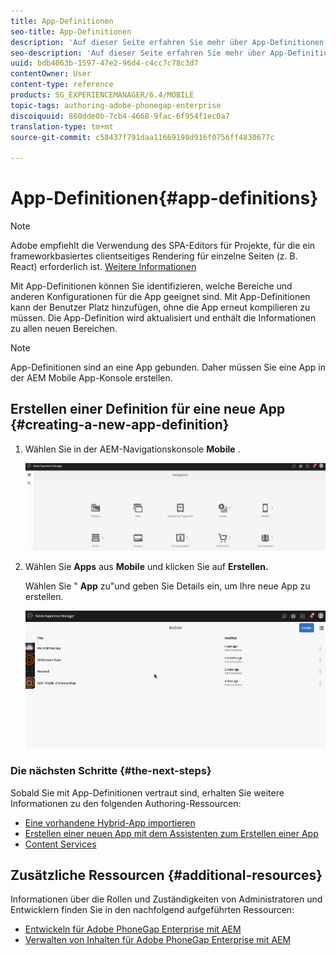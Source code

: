 ```yaml
---
title: App-Definitionen
seo-title: App-Definitionen
description: 'Auf dieser Seite erfahren Sie mehr über App-Definitionen, mit denen Sie erkennen können, welche Bereiche und anderen Konfigurationen für die App geeignet sind. Mit App-Definitionen kann der Benutzer Platz hinzufügen, ohne die App erneut kompilieren zu müssen. '
seo-description: 'Auf dieser Seite erfahren Sie mehr über App-Definitionen, mit denen Sie erkennen können, welche Bereiche und anderen Konfigurationen für die App geeignet sind. Mit App-Definitionen kann der Benutzer Platz hinzufügen, ohne die App erneut kompilieren zu müssen. '
uuid: bdb4063b-1597-47e2-96d4-c4cc7c78c3d7
contentOwner: User
content-type: reference
products: SG_EXPERIENCEMANAGER/6.4/MOBILE
topic-tags: authoring-adobe-phonegap-enterprise
discoiquuid: 860dde0b-7cb4-4668-9fac-6f954f1ec0a7
translation-type: tm+mt
source-git-commit: c58437f791daa11669198d916f0756ff4830677c

---
```



# App-Definitionen{#app-definitions}

>[!NOTE]
>
>Adobe empfiehlt die Verwendung des SPA-Editors für Projekte, für die ein frameworkbasiertes clientseitiges Rendering für einzelne Seiten (z. B. React) erforderlich ist. [Weitere Informationen](/help/sites-developing/spa-overview.md)

Mit App-Definitionen können Sie identifizieren, welche Bereiche und anderen Konfigurationen für die App geeignet sind. Mit App-Definitionen kann der Benutzer Platz hinzufügen, ohne die App erneut kompilieren zu müssen. Die App-Definition wird aktualisiert und enthält die Informationen zu allen neuen Bereichen.

>[!NOTE]
>
>App-Definitionen sind an eine App gebunden. Daher müssen Sie eine App in der AEM Mobile App-Konsole erstellen.

## Erstellen einer Definition für eine neue App {#creating-a-new-app-definition}

1. Wählen Sie in der AEM-Navigationskonsole **Mobile** .

   ![chlimage_1-170](assets/chlimage_1-170.png)

1. Wählen Sie **Apps** aus **Mobile** und klicken Sie auf **Erstellen.**

   Wählen Sie &quot; **App** zu&quot;und geben Sie Details ein, um Ihre neue App zu erstellen.

   ![chlimage_1-11](assets/chlimage_1-11.gif)

### Die nächsten Schritte {#the-next-steps}

Sobald Sie mit App-Definitionen vertraut sind, erhalten Sie weitere Informationen zu den folgenden Authoring-Ressourcen:

* [Eine vorhandene Hybrid-App importieren](/help/mobile/phonegap-adding-content-to-imported-app.md)
* [Erstellen einer neuen App mit dem Assistenten zum Erstellen einer App](/help/mobile/phonegap-create-new-app.md)
* [Content Services](/help/mobile/develop-content-as-a-service.md)

## Zusätzliche Ressourcen {#additional-resources}

Informationen über die Rollen und Zuständigkeiten von Administratoren und Entwicklern finden Sie in den nachfolgend aufgeführten Ressourcen:

* [Entwickeln für Adobe PhoneGap Enterprise mit AEM](/help/mobile/developing-in-phonegap.md)
* [Verwalten von Inhalten für Adobe PhoneGap Enterprise mit AEM](/help/mobile/administer-phonegap.md)


